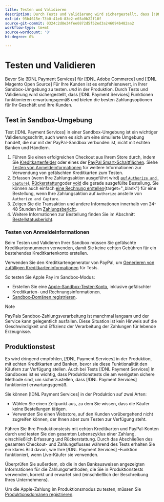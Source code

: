 ```yaml
---
title: Testen und Validieren
description: Durch Tests und Validierung wird sichergestellt, dass [!DNL Payment Services] Funktionen funktionieren erwartungsgemäß und bieten beste Zahlungsoptionen für Ihre Kunden
exl-id: 95b4615e-73b0-41e8-83e2-e65a0b22f10f
source-git-commit: 0324c2d8e34fee0872d5f52ed3a246094b482aa2
workflow-type: tm+mt
source-wordcount: '0'
ht-degree: 0%

---
```


# Testen und Validieren

Bevor Sie [!DNL Payment Services] für [!DNL Adobe Commerce] und [!DNL Magento Open Source] Für Ihre Kunden ist es empfehlenswert, in Ihrer Sandbox-Umgebung zu testen. _und_ in der Produktion. Durch Tests und Validierung wird sichergestellt, dass [!DNL Payment Services] Funktionen funktionieren erwartungsgemäß und bieten die besten Zahlungsoptionen für Ihr Geschäft und Ihre Kunden.

## Test in Sandbox-Umgebung

Test [!DNL Payment Services] in einer Sandbox-Umgebung ist ein wichtiger Validierungsschritt, auch wenn es sich um eine simulierte Umgebung handelt, die nur mit der PayPal-Sandbox verbunden ist, nicht mit echten Banken und Händlern.

1. Führen Sie einen erfolgreichen Checkout aus Ihrem Store durch, indem Sie [Kreditkartenfelder](payments-options.md#credit-card-fields) oder eines der [PayPal Smart-Schaltflächen](payments-options.md#paypal-smart-buttons). Siehe [Testen von Anmeldeinformationen](#testing-credentials) für weitere Informationen zur Verwendung von gefälschten Kreditkarten zum Testen.
1. Erfassen (wenn Ihre Zahlungsaktion ausgeführt wird) [auf `Authorize and Capture`](onboard.md#set-payment-services-as-payment-method)), [Rückerstattung](refunds.md)oder [void](voids.md) die gerade ausgefüllte Bestellung. Sie können auch einfach [eine Rechnung erstellen](https://docs.magento.com/user-guide/sales/invoice-create.html){target="_blank"} für eine Bestellung, wenn Ihre Zahlungsaktion auf `Authorize` anstelle von `Authorize and Capture`.
1. Zeigen Sie die Transaktion und andere Informationen innerhalb von 24-48 Stunden im [Zahlungsbericht](payouts.md).
1. Weitere Informationen zur Bestellung finden Sie im Abschnitt [Bestellstatusbericht](order-payment-status.md).

### Testen von Anmeldeinformationen

Beim Testen und Validieren Ihrer Sandbox müssen Sie gefälschte Kreditkartennummern verwenden, damit Sie keine echten Gebühren für ein bestehendes Kreditkartenkonto erstellen.

Verwenden Sie den Kreditkartengenerator von PayPal, um [Generieren von zufälligen Kreditkarteninformationen](https://www.paypal.com/us/smarthelp/article/where-can-i-find-test-credit-card-numbers-ts2157) für Tests.

So testen Sie Apple Pay im Sandbox-Modus:

* Erstellen Sie eine [Apple-Sandbox-Tester-Konto](https://developer.apple.com/apple-pay/sandbox-testing/#create-a-sandbox-tester-account), inklusive gefälschter Kreditkarten- und Rechnungsinformationen.
* [Sandbox-Domänen registrieren](https://developer.paypal.com/docs/checkout/apm/apple-pay/#link-registeryoursandboxdomains).

>[!NOTE]
>
>PayPals Sandbox-Zahlungsverarbeitung ist manchmal langsam und der Service kann gelegentlich ausfallen. Diese Situation ist kein Hinweis auf die Geschwindigkeit und Effizienz der Verarbeitung der Zahlungen für lebende Erzeugnisse.

## Produktionstest

Es wird dringend empfohlen, [!DNL Payment Services] in der Produktion, mit echten Kreditkarten und Banken, bevor sie diese Funktionalität den Käufern zur Verfügung stellen. Auch bei Tests [!DNL Payment Services] In Sandboxes ist es wichtig, dass Produktionstests die am wenigsten sichere Methode sind, um sicherzustellen, dass [!DNL Payment Services] funktioniert erwartungsgemäß.

Sie können [!DNL Payment Services] in der Produktion auf zwei Arten:

* Wählen Sie einen Zeitpunkt aus, zu dem Sie wissen, dass die Käufer keine Bestellungen tätigen.
* Verwenden Sie einen Webstore, auf den Kunden vorübergehend nicht zugreifen können, der Ihnen aber zum Testen zur Verfügung steht.

Führen Sie Ihre Produktionstests mit echten Kreditkarten und PayPal-Konten durch und testen Sie den gesamten Lebenszyklus einer Zahlung, einschließlich Erfassung und Rückerstattung. Durch das Abschließen des gesamten Checkout- und Zahlungsflusses während des Tests erhalten Sie ein klares Bild davon, wie Ihre [!DNL Payment Services] -Funktion funktioniert, wenn Live-Käufer sie verwenden.

Überprüfen Sie außerdem, ob die in den Bankausweisen angezeigten Informationen für die Zahlungsmethoden, die Sie in Produktionstests verwenden, korrekt und erwartet sind (einschließlich der Beschreibung Ihres Unternehmens).

Um die Apple-Zahlung im Produktionsmodus zu testen, müssen Sie [Produktionsdomänen registrieren](https://developer.paypal.com/docs/checkout/apm/apple-pay/#register-your-live-domain).
